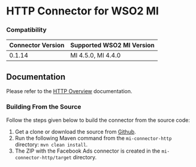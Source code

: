 # HTTP Connector for WSO2 MI

### Compatibility

| Connector Version | Supported WSO2 MI Version |
|-------------------|---------------------------|
| 0.1.14            | MI 4.5.0, MI 4.4.0        |


## Documentation

Please refer to the [HTTP Overview](https://mi.docs.wso2.com/en/latest/reference/connectors/http-connector/http-overview/) documentation.

### Building From the Source

Follow the steps given below to build the connector from the source code:

1. Get a clone or download the source from [Github](https://github.com/wso2-extensions/mi-connector-http/).
2. Run the following Maven command from the `mi-connector-http` directory: `mvn clean install`.
3. The ZIP with the Facebook Ads connector is created in the `mi-connector-http/target` directory.
